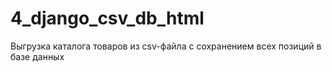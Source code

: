 # 4_django_csv_db_html
 Выгрузка каталога товаров из csv-файла с сохранением всех позиций в базе данных
